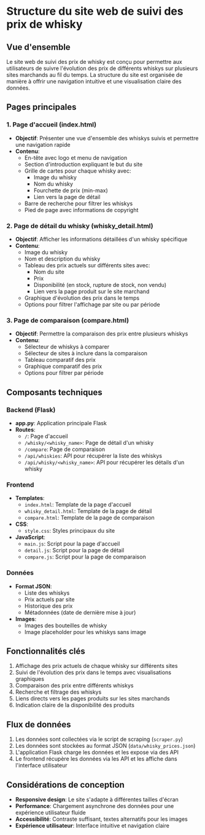 # Structure du site web de suivi des prix de whisky

## Vue d'ensemble
Le site web de suivi des prix de whisky est conçu pour permettre aux utilisateurs de suivre l'évolution des prix de différents whiskys sur plusieurs sites marchands au fil du temps. La structure du site est organisée de manière à offrir une navigation intuitive et une visualisation claire des données.

## Pages principales

### 1. Page d'accueil (index.html)
- **Objectif**: Présenter une vue d'ensemble des whiskys suivis et permettre une navigation rapide
- **Contenu**:
  - En-tête avec logo et menu de navigation
  - Section d'introduction expliquant le but du site
  - Grille de cartes pour chaque whisky avec:
    - Image du whisky
    - Nom du whisky
    - Fourchette de prix (min-max)
    - Lien vers la page de détail
  - Barre de recherche pour filtrer les whiskys
  - Pied de page avec informations de copyright

### 2. Page de détail du whisky (whisky_detail.html)
- **Objectif**: Afficher les informations détaillées d'un whisky spécifique
- **Contenu**:
  - Image du whisky
  - Nom et description du whisky
  - Tableau des prix actuels sur différents sites avec:
    - Nom du site
    - Prix
    - Disponibilité (en stock, rupture de stock, non vendu)
    - Lien vers la page produit sur le site marchand
  - Graphique d'évolution des prix dans le temps
  - Options pour filtrer l'affichage par site ou par période

### 3. Page de comparaison (compare.html)
- **Objectif**: Permettre la comparaison des prix entre plusieurs whiskys
- **Contenu**:
  - Sélecteur de whiskys à comparer
  - Sélecteur de sites à inclure dans la comparaison
  - Tableau comparatif des prix
  - Graphique comparatif des prix
  - Options pour filtrer par période

## Composants techniques

### Backend (Flask)
- **app.py**: Application principale Flask
- **Routes**:
  - `/`: Page d'accueil
  - `/whisky/<whisky_name>`: Page de détail d'un whisky
  - `/compare`: Page de comparaison
  - `/api/whiskies`: API pour récupérer la liste des whiskys
  - `/api/whisky/<whisky_name>`: API pour récupérer les détails d'un whisky

### Frontend
- **Templates**:
  - `index.html`: Template de la page d'accueil
  - `whisky_detail.html`: Template de la page de détail
  - `compare.html`: Template de la page de comparaison
- **CSS**:
  - `style.css`: Styles principaux du site
- **JavaScript**:
  - `main.js`: Script pour la page d'accueil
  - `detail.js`: Script pour la page de détail
  - `compare.js`: Script pour la page de comparaison

### Données
- **Format JSON**:
  - Liste des whiskys
  - Prix actuels par site
  - Historique des prix
  - Métadonnées (date de dernière mise à jour)
- **Images**:
  - Images des bouteilles de whisky
  - Image placeholder pour les whiskys sans image

## Fonctionnalités clés
1. Affichage des prix actuels de chaque whisky sur différents sites
2. Suivi de l'évolution des prix dans le temps avec visualisations graphiques
3. Comparaison des prix entre différents whiskys
4. Recherche et filtrage des whiskys
5. Liens directs vers les pages produits sur les sites marchands
6. Indication claire de la disponibilité des produits

## Flux de données
1. Les données sont collectées via le script de scraping (`scraper.py`)
2. Les données sont stockées au format JSON (`data/whisky_prices.json`)
3. L'application Flask charge les données et les expose via des API
4. Le frontend récupère les données via les API et les affiche dans l'interface utilisateur

## Considérations de conception
- **Responsive design**: Le site s'adapte à différentes tailles d'écran
- **Performance**: Chargement asynchrone des données pour une expérience utilisateur fluide
- **Accessibilité**: Contraste suffisant, textes alternatifs pour les images
- **Expérience utilisateur**: Interface intuitive et navigation claire
